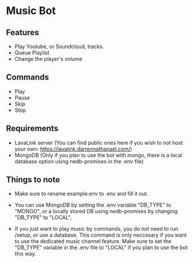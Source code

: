# Music Bot

## Features
- Play Youtube, or Soundcloud, tracks.
- Queue Playlist
- Change the player's volume

## Commands
- Play
- Pause
- Skip
- Stop

## Requirements
- LavaLink server (You can find public ones here if you wish to not host your own: https://lavalink.darrennathanael.com/)
- MongoDB (Only if you plan to use the bot with mongo, there is a local database option using nedb-promises in the .env file)

## Things to note
- Make sure to rename example.env to .env and fill it out.

- You can use MongoDB by setting the .env variable "DB_TYPE" to "MONGO", or a locally stored DB using nedb-promises by changing "DB_TYPE" to "LOCAL".

- If you just want to play music by commands, you do not need to run /setup, or use a database. This command is only neccesary if you want to use the dedicated music channel feature. Make sure to set the "DB_TYPE" variable in the .env file to "LOCAL" if you plan to use the bot this way.
